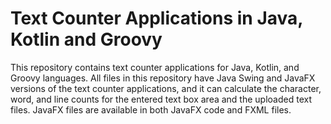 # Text Counter Applications in Java, Kotlin and Groovy
This repository contains text counter applications for Java, Kotlin, and Groovy languages. All files in this repository have Java Swing and JavaFX versions of the text counter applications, and it can calculate the character, word, and line counts for the entered text box area and the uploaded text files. JavaFX files are available in both JavaFX code and FXML files.
